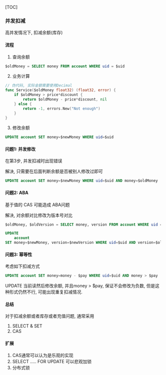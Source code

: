 [TOC]

### 并发扣减

高并发情况下, 扣减余额(库存)

#### 流程

1. 查询余额

~~~sql
$oldMoney = SELECT money FROM account WHERE uid = $uid
~~~

2. 业务计算

~~~go
// 伪代码, 实际金额需要使用Decimal
func Service($oldMoney float32) (float32, error) {
    if $oldMoney > price*discount {
    	return $oldMoney - price*discount, nil
	} else {
        return -1, errors.New("Not enough")
	}
}
~~~

3. 修改余额

~~~sql
UPDATE account SET money=$newMoney WHERE uid=$uid
~~~

#### 问题1: 并发修改

在第3步, 并发扣减时出现错误

解决, 只需要在后面判断余额是否被别人修改过即可

~~~sql
UPDATE account SET money=$newMoney WHERE uid=$uid AND money=$oldMoney
~~~

#### 问题2: ABA

基于值的 CAS 可能造成 ABA问题

解决, 对余额对比修改为版本号对比

~~~sql
$oldMoney, $oldVersion = SELECT money, version FROM account WHERE uid = $uid

UPDATE 
	account 
SET money=$newMoney, version=$newVersion WHERE uid=$uid AND version=$oldVersion
~~~

#### 问题3: 幂等性

考虑如下扣减方式

~~~sql
UPDATE account SET money=money - $pay WHERE uid=$uid AND money > $pay
~~~

UPDATE 当前读然后修改余额, 并且money > $pay, 保证不会修改为负数, 但是这种形式仍然不行, 可能出现重复扣减情况. 

#### 总结

对于扣减余额或者库存或者充值问题, 通常采用

1. SELECT & SET 
2. CAS

#### 扩展

1. CAS通常可以认为是乐观的实现
2. SELECT ..... FOR UPDATE 可以悲观加锁
3. 分布式锁